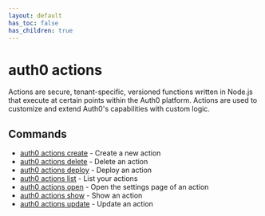 ```yaml
---
layout: default
has_toc: false
has_children: true
---
```

# auth0 actions

Actions are secure, tenant-specific, versioned functions written in Node.js that execute at certain points within the Auth0 platform. Actions are used to customize and extend Auth0's capabilities with custom logic.

## Commands

- [auth0 actions create](auth0_actions_create.md) - Create a new action
- [auth0 actions delete](auth0_actions_delete.md) - Delete an action
- [auth0 actions deploy](auth0_actions_deploy.md) - Deploy an action
- [auth0 actions list](auth0_actions_list.md) - List your actions
- [auth0 actions open](auth0_actions_open.md) - Open the settings page of an action
- [auth0 actions show](auth0_actions_show.md) - Show an action
- [auth0 actions update](auth0_actions_update.md) - Update an action

